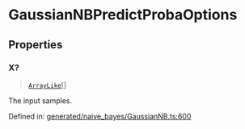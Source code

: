 # GaussianNBPredictProbaOptions

## Properties

### X?

> [`ArrayLike`](../types/ArrayLike.md)[]

The input samples.

Defined in:  [generated/naive\_bayes/GaussianNB.ts:600](https://github.com/transitive-bullshit/scikit-learn-ts/blob/122b3c0/packages/sklearn/src/generated/naive_bayes/GaussianNB.ts#L600)
